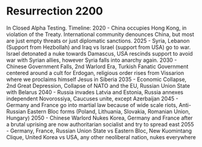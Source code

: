 # Resurrection 2200
 In Closed Alpha Testing.
 Timeline:
 2020 - China occupies Hong Kong, in violation of the Treaty. International community denounces China, but most are just empty threats or just diplomatic sanctions.
 2025 - Syria, Lebanon (Support from Hezbollah) and Iraq vs Israel (support from USA) go to war. Israel detonated a nuke towards Damascus, USA rescinds support to avoid war with Syrian allies, however Syria falls into anarchy again.
 2030 - Chinese Government Falls, 2nd Warlord Era, Turkish Fanatic Government centered around a cult for Erdogan, religious order rises from Vissarion where we proclaims himself Jesus in Siberia
 2035 - Economic Collapse, 2nd Great Depression, Collapse of NATO and the EU, Russian Union State with Belarus
 2040 - Russia invades Latvia and Estonia, Russia annexes independent Novorossiya, Caucuses unite, except Azerbaijan
 2045 - Germany and France go into martial law because of wide scale riots, Anti-Russian Eastern Bloc forms (Poland, Lithuania, Slovakia, Romanian Union, Hungary)
 2050 - Chinese Warlord Nukes Korea, Germany and France after a brutal uprising are now authoritarian socialist and try to spread east
 2055 - Germany, France, Russian Union State vs Eastern Bloc, New Kuomintang Clique, United Korea vs USA, any other neoliberal nation, nukes everywhere

